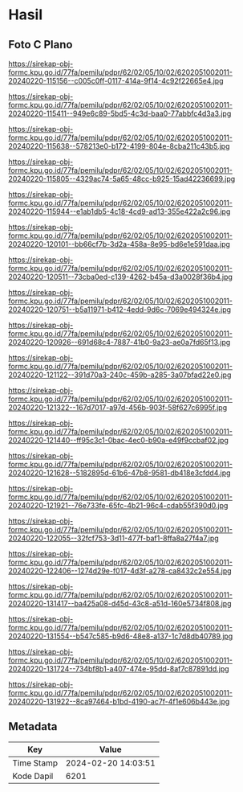 # Hasil

## Foto C Plano

https://sirekap-obj-formc.kpu.go.id/77fa/pemilu/pdpr/62/02/05/10/02/6202051002011-20240220-115156--c005c0ff-0117-414a-9f14-4c92f22665e4.jpg

https://sirekap-obj-formc.kpu.go.id/77fa/pemilu/pdpr/62/02/05/10/02/6202051002011-20240220-115411--949e6c89-5bd5-4c3d-baa0-77abbfc4d3a3.jpg

https://sirekap-obj-formc.kpu.go.id/77fa/pemilu/pdpr/62/02/05/10/02/6202051002011-20240220-115638--578213e0-b172-4199-804e-8cba211c43b5.jpg

https://sirekap-obj-formc.kpu.go.id/77fa/pemilu/pdpr/62/02/05/10/02/6202051002011-20240220-115805--4329ac74-5a65-48cc-b925-15ad42236699.jpg

https://sirekap-obj-formc.kpu.go.id/77fa/pemilu/pdpr/62/02/05/10/02/6202051002011-20240220-115944--e1ab1db5-4c18-4cd9-ad13-355e422a2c96.jpg

https://sirekap-obj-formc.kpu.go.id/77fa/pemilu/pdpr/62/02/05/10/02/6202051002011-20240220-120101--bb66cf7b-3d2a-458a-8e95-bd6e1e591daa.jpg

https://sirekap-obj-formc.kpu.go.id/77fa/pemilu/pdpr/62/02/05/10/02/6202051002011-20240220-120511--73cba0ed-c139-4262-b45a-d3a0028f36b4.jpg

https://sirekap-obj-formc.kpu.go.id/77fa/pemilu/pdpr/62/02/05/10/02/6202051002011-20240220-120751--b5a11971-b412-4edd-9d6c-7069e494324e.jpg

https://sirekap-obj-formc.kpu.go.id/77fa/pemilu/pdpr/62/02/05/10/02/6202051002011-20240220-120926--691d68c4-7887-41b0-9a23-ae0a7fd65f13.jpg

https://sirekap-obj-formc.kpu.go.id/77fa/pemilu/pdpr/62/02/05/10/02/6202051002011-20240220-121122--391d70a3-240c-459b-a285-3a07bfad22e0.jpg

https://sirekap-obj-formc.kpu.go.id/77fa/pemilu/pdpr/62/02/05/10/02/6202051002011-20240220-121322--167d7017-a97d-456b-903f-58f627c6995f.jpg

https://sirekap-obj-formc.kpu.go.id/77fa/pemilu/pdpr/62/02/05/10/02/6202051002011-20240220-121440--ff95c3c1-0bac-4ec0-b90a-e49f9ccbaf02.jpg

https://sirekap-obj-formc.kpu.go.id/77fa/pemilu/pdpr/62/02/05/10/02/6202051002011-20240220-121628--5182895d-61b6-47b8-9581-db418e3cfdd4.jpg

https://sirekap-obj-formc.kpu.go.id/77fa/pemilu/pdpr/62/02/05/10/02/6202051002011-20240220-121921--76e733fe-65fc-4b21-96c4-cdab55f390d0.jpg

https://sirekap-obj-formc.kpu.go.id/77fa/pemilu/pdpr/62/02/05/10/02/6202051002011-20240220-122055--32fcf753-3d11-477f-baf1-8ffa8a27f4a7.jpg

https://sirekap-obj-formc.kpu.go.id/77fa/pemilu/pdpr/62/02/05/10/02/6202051002011-20240220-122406--1274d29e-f017-4d3f-a278-ca8432c2e554.jpg

https://sirekap-obj-formc.kpu.go.id/77fa/pemilu/pdpr/62/02/05/10/02/6202051002011-20240220-131417--ba425a08-d45d-43c8-a51d-160e5734f808.jpg

https://sirekap-obj-formc.kpu.go.id/77fa/pemilu/pdpr/62/02/05/10/02/6202051002011-20240220-131554--b547c585-b9d6-48e8-a137-1c7d8db40789.jpg

https://sirekap-obj-formc.kpu.go.id/77fa/pemilu/pdpr/62/02/05/10/02/6202051002011-20240220-131724--734bf8b1-a407-474e-95dd-8af7c87891dd.jpg

https://sirekap-obj-formc.kpu.go.id/77fa/pemilu/pdpr/62/02/05/10/02/6202051002011-20240220-131922--8ca97464-b1bd-4190-ac7f-4f1e606b443e.jpg


## Metadata

| Key        | Value               |
| ---------- | ------------------- |
| Time Stamp | 2024-02-20 14:03:51 |
| Kode Dapil | 6201                |



